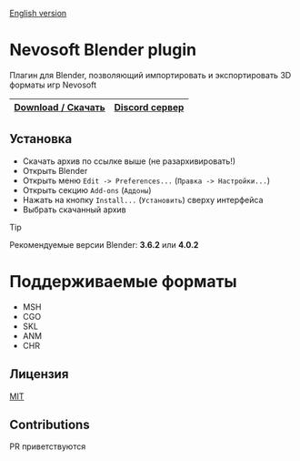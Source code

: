 [English version](README.md)

# Nevosoft Blender plugin

Плагин для Blender, позволяющий импортировать и экспортировать 3D форматы игр Nevosoft

| [**Download / Скачать**](https://github.com/zziger/nevosoft-blender-plugin/archive/refs/heads/master.zip) | [**Discord сервер**](https://discord.supercow.community) 
|---|---|

## Установка

- Скачать архив по ссылке выше (не разархивировать!)
- Открыть Blender
- Открыть меню `Edit -> Preferences...` (`Правка -> Настройки...`)
- Открыть секцию `Add-ons` (`Аддоны`)
- Нажать на кнопку `Install...` (`Установить`) сверху интерфейса
- Выбрать скачанный архив

> [!TIP]
> Рекомендуемые версии Blender: **3.6.2** или **4.0.2**

# Поддерживаемые форматы

- MSH
- CGO
- SKL
- ANM
- CHR

## Лицензия

[MIT](LICENSE)

## Contributions

PR приветствуются
